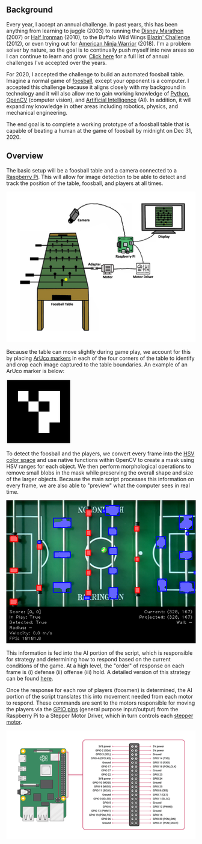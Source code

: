 
## Background
Every year, I accept an annual challenge. In past years, this has been anything from learning to juggle (2003) to running the [Disney Marathon](https://www.wdwmagic.com/events/walt-disney-world-marathon.htm) (2007) or [Half Ironman](https://www.ironman.com/im703-races) (2010), to the Buffalo Wild Wings [Blazin' Challenge](https://www.buffalowildwings.com/en/food/sauces/blazin-side-of-sauce/) (2012), or even trying out for [American Ninja Warrior](https://www.nbc.com/american-ninja-warrior) (2018). I'm a problem solver by nature, so the goal is to continually push myself into new areas so I can continue to learn and grow. [Click here](annualChallenges.md) for a full list of annual challenges I've accepted over the years.

For 2020, I accepted the challenge to build an automated foosball table. Imagine a normal game of [foosball](https://en.wikipedia.org/wiki/Table_football), except your opponent is a computer. I accepted this challenge because it aligns closely with my background in technology and it will also allow me to gain working knowledge of [Python](https://www.python.org/), [OpenCV](https://opencv.org/) (computer vision), and [Artificial Intelligence](https://en.wikipedia.org/wiki/Artificial_intelligence) (AI). In addition, it will expand my knowledge in other areas including robotics, physics, and mechanical engineering.

The end goal is to complete a working prototype of a foosball table that is capable of beating a human at the game of foosball by midnight on Dec 31, 2020.


## Overview
The basic setup will be a foosball table and a camera connected to a [Raspberry Pi](https://www.raspberrypi.org/). This will allow for image detection to be able to detect and track the position of the table, foosball, and players at all times.

![Basic Setup](media/foosball-setup.png)

Because the table can move slightly during game play, we account for this by placing [ArUco markers](https://docs.opencv.org/master/d9/d6d/tutorial_table_of_content_aruco.html) in each of the four corners of the table to identify and crop each image captured to the table boundaries. An example of an ArUco marker is below:

![ArUco Marker](media/aruco.png)

To detect the foosball and the players, we convert every frame into the [HSV color space](https://en.wikipedia.org/wiki/HSL_and_HSV) and use native functions within OpenCV to create a mask using HSV ranges for each object. We then perform morphological operations to remove small blobs in the mask while preserving the overall shape and size of the larger objects. Because the main script processes this information on every frame, we are also able to "preview" what the computer sees in real time.

![Screenshot](media/screenshot.png)

This information is fed into the AI portion of the script, which is responsible for strategy and determining how to respond based on the current conditions of the game. At a high level, the "order" of response on each frame is (i) defense (ii) offense (iii) hold. A detailed version of this strategy can be found [here](media/strategy.pdf).

Once the response for each row of players (foosmen) is determined, the AI portion of the script translates this into movement needed from each motor to respond. These commands are sent to the motors responsible for moving the players via the [GPIO pins](https://www.raspberrypi.org/documentation/usage/gpio/) (general purpose input/output) from the Raspberry Pi to a Stepper Motor Driver, which in turn controls each [stepper motor](https://en.wikipedia.org/wiki/Stepper_motor).

![GPIO Pinout](media/gpio-pinout.png)
